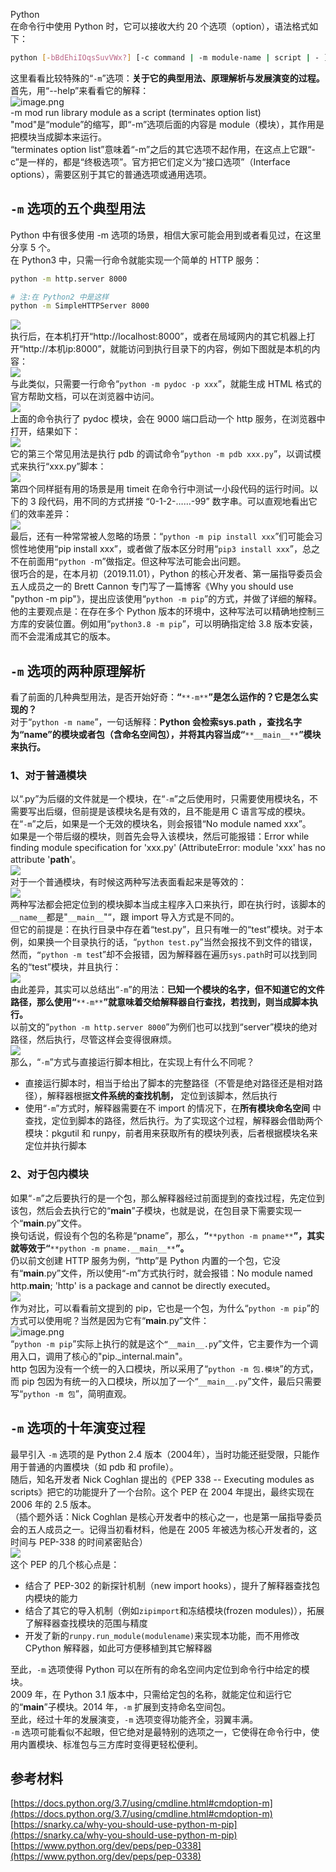 Python<br />在命令行中使用 Python 时，它可以接收大约 20 个选项（option），语法格式如下：
```bash
python [-bBdEhiIOqsSuvVWx?] [-c command | -m module-name | script | - ] [args]
```
这里看看比较特殊的“`-m`”选项：**关于它的典型用法、原理解析与发展演变的过程。**<br />首先，用“--help”来看看它的解释：<br />![image.png](./img/1645403622910-7e213d20-6aac-45af-b84b-34407bbd75cf.png)<br />-m  mod run library module as a script (terminates option list)<br />"mod"是“module”的缩写，即“-m”选项后面的内容是 module（模块），其作用是把模块当成脚本来运行。<br />“terminates option list”意味着“-m”之后的其它选项不起作用，在这点上它跟“-c”是一样的，都是“终极选项”。官方把它们定义为“接口选项”（Interface options），需要区别于其它的普通选项或通用选项。
<a name="KLUuD"></a>
## `-m` 选项的五个典型用法
Python 中有很多使用 -m 选项的场景，相信大家可能会用到或者看见过，在这里分享 5 个。<br />在 Python3 中，只需一行命令就能实现一个简单的 HTTP 服务：
```bash
python -m http.server 8000

# 注:在 Python2 中是这样
python -m SimpleHTTPServer 8000
```
![](./img/1645403393947-e0e6bce8-b81e-4977-9535-611ae917f084.webp)<br />执行后，在本机打开“http://localhost:8000”，或者在局域网内的其它机器上打开“http://本机ip:8000”，就能访问到执行目录下的内容，例如下图就是本机的内容：<br />![](./img/1645403393822-5d4758dc-7050-4ee5-98b8-e11d49980050.webp)<br />与此类似，只需要一行命令“`python -m pydoc -p xxx`”，就能生成 HTML 格式的官方帮助文档，可以在浏览器中访问。<br />![](./img/1645403393819-6877fd8e-d3f0-4236-b58e-2e79752c6f44.webp)<br />上面的命令执行了 pydoc 模块，会在 9000 端口启动一个 http 服务，在浏览器中打开，结果如下：<br />![](./img/1645403393935-20d9ded5-3840-434c-8fb1-c8f27b4c07c2.webp)<br />它的第三个常见用法是执行 pdb 的调试命令“`python -m pdb xxx.py`”，以调试模式来执行“xxx.py”脚本：<br />![](./img/1645403394145-c4c99303-0fdc-4eb1-9690-61933a3eaadf.webp)<br />第四个同样挺有用的场景是用 timeit 在命令行中测试一小段代码的运行时间。以下的 3 段代码，用不同的方式拼接 “0-1-2-……-99” 数字串。可以直观地看出它们的效率差异：<br />![](./img/1645403394185-779f6675-e9b7-4081-86d4-19d772a42be1.webp)<br />最后，还有一种常常被人忽略的场景：“`python -m pip install xxx`”们可能会习惯性地使用“pip install xxx”，或者做了版本区分时用“`pip3 install xxx`”，总之不在前面用`“python -`m”做指定。但这种写法可能会出问题。<br />很巧合的是，在本月初（2019.11.01），Python 的核心开发者、第一届指导委员会五人成员之一的 Brett Cannon 专门写了一篇博客《Why you should use "python -m pip"》，提出应该使用“`python -m pip`”的方式，并做了详细的解释。<br />他的主要观点是：在存在多个 Python 版本的环境中，这种写法可以精确地控制三方库的安装位置。例如用“`python3.8 -m pip`”，可以明确指定给 3.8 版本安装，而不会混淆成其它的版本。
<a name="T4LoV"></a>
## `-m` 选项的两种原理解析
看了前面的几种典型用法，是否开始好奇：**“**`**-m**`**”是怎么运作的？它是怎么实现的？**<br />对于“`python -m name`”，一句话解释：**Python 会检索sys.path ，查找名字为“name”的模块或者包（含命名空间包），并将其内容当成“**`**__main__**`**”模块来执行。**
<a name="MhU8V"></a>
### 1、对于普通模块
以“.py”为后缀的文件就是一个模块，在“`-m`”之后使用时，只需要使用模块名，不需要写出后缀，但前提是该模块名是有效的，且不能是用 C 语言写成的模块。<br />在“`-m`”之后，如果是一个无效的模块名，则会报错“No module named xxx”。<br />如果是一个带后缀的模块，则首先会导入该模块，然后可能报错：Error while finding module specification for 'xxx.py' (AttributeError: module 'xxx' has no attribute '__path__'。<br />![](./img/1645403394220-02e7fb62-9a6a-4c36-af5d-452288e7b644.webp)<br />对于一个普通模块，有时候这两种写法表面看起来是等效的：<br />![](./img/1645403394414-18986acd-d965-4951-abdf-e21befa5b455.webp)<br />两种写法都会把定位到的模块脚本当成主程序入口来执行，即在执行时，该脚本的`__name__`都是"`__main__`"“，跟 import 导入方式是不同的。<br />但它的前提是：在执行目录中存在着“test.py”，且只有唯一的“test”模块。对于本例，如果换一个目录执行的话，“`python test.py`”当然会报找不到文件的错误，然而，`“python -m tes`t”却不会报错，因为解释器在遍历`sys.path`时可以找到同名的“test”模块，并且执行：<br />![](./img/1645403394464-0091c7e7-bf82-4599-b2dc-bfe885f81db8.webp)<br />由此差异，其实可以总结出“`-m`”的用法：**已知一个模块的名字，但不知道它的文件路径，那么使用“**`**-m**`**”就意味着交给解释器自行查找，若找到，则当成脚本执行。**<br />以前文的“`python -m http.server 8000`”为例们也可以找到“server”模块的绝对路径，然后执行，尽管这样会变得很麻烦。<br />![](./img/1645403394545-7d239c30-d769-408a-93ec-9ab5a5d66dc9.webp)<br />那么，“`-m`”方式与直接运行脚本相比，在实现上有什么不同呢？

- 直接运行脚本时，相当于给出了脚本的完整路径（不管是绝对路径还是相对路径），解释器根据**文件系统的查找机制，** 定位到该脚本，然后执行
- 使用“`-m`”方式时，解释器需要在不 import 的情况下，在**所有模块命名空间** 中查找，定位到脚本的路径，然后执行。为了实现这个过程，解释器会借助两个模块：pkgutil 和 runpy，前者用来获取所有的模块列表，后者根据模块名来定位并执行脚本
<a name="jzQLt"></a>
### 2、对于包内模块
如果“`-m`”之后要执行的是一个包，那么解释器经过前面提到的查找过程，先定位到该包，然后会去执行它的“__main__”子模块，也就是说，在包目录下需要实现一个“__main__.py”文件。<br />换句话说，假设有个包的名称是“pname”，那么，**“**`**python -m pname**`**”，其实就等效于“**`**python -m pname.__main__**`**”。**<br />仍以前文创建 HTTP 服务为例，“http”是 Python 内置的一个包，它没有“__main__.py”文件，所以使用“-m”方式执行时，就会报错：No module named http.__main__; 'http' is a package and cannot be directly executed。<br />![](./img/1645403394576-4659c695-ce08-487e-89ca-07e64598861c.webp)<br />作为对比，可以看看前文提到的 pip，它也是一个包，为什么“`python -m pip`”的方式可以使用呢？当然是因为它有“__main__.py”文件：<br />![image.png](./img/1645403792857-df7b82c3-2c36-4adc-8628-368d91c4754f.png)<br />“`python -m pip`”实际上执行的就是这个`“__main__.p`y”文件，它主要作为一个调用入口，调用了核心的"pip._internal.main"。<br />http 包因为没有一个统一的入口模块，所以采用了“`python -m 包.模块`”的方式，而 pip 包因为有统一的入口模块，所以加了一个“`__main__.py`”文件，最后只需要写“`python -m 包`”，简明直观。
<a name="yC4vq"></a>
## `-m` 选项的十年演变过程
最早引入 `-m` 选项的是 Python 2.4 版本（2004年），当时功能还挺受限，只能作用于普通的内置模块（如 pdb 和 profile）。<br />随后，知名开发者 Nick Coghlan 提出的《PEP 338 -- Executing modules as scripts》把它的功能提升了一个台阶。这个 PEP 在 2004 年提出，最终实现在 2006 年的 2.5 版本。<br />（插个题外话：Nick Coghlan 是核心开发者中的核心之一，也是第一届指导委员会的五人成员之一。记得当初看材料，他是在 2005 年被选为核心开发者的，这时间与 PEP-338 的时间紧密贴合）<br />![](./img/1645403394731-bf3dccc9-b011-4b7a-a8d0-c72d1d65a73e.webp)<br />这个 PEP 的几个核心点是：

- 结合了 PEP-302 的新探针机制（new import hooks），提升了解释器查找包内模块的能力
- 结合了其它的导入机制（例如`zipimport`和冻结模块(frozen modules)），拓展了解释器查找模块的范围与精度
- 开发了新的`runpy.run_module(modulename)`来实现本功能，而不用修改 CPython 解释器，如此可方便移植到其它解释器

至此，`-m` 选项使得 Python 可以在所有的命名空间内定位到命令行中给定的模块。<br />2009 年，在 Python 3.1 版本中，只需给定包的名称，就能定位和运行它的“__main__”子模块。2014 年，`-m` 扩展到支持命名空间包。<br />至此，经过十年的发展演变，`-m` 选项变得功能齐全，羽翼丰满。<br />`-m` 选项可能看似不起眼，但它绝对是最特别的选项之一，它使得在命令行中，使用内置模块、标准包与三方库时变得更轻松便利。
<a name="i200e"></a>
## 参考材料
[https://docs.python.org/3.7/using/cmdline.html#cmdoption-m](https://docs.python.org/3.7/using/cmdline.html#cmdoption-m)<br />[https://snarky.ca/why-you-should-use-python-m-pip](https://snarky.ca/why-you-should-use-python-m-pip)<br />[https://www.python.org/dev/peps/pep-0338](https://www.python.org/dev/peps/pep-0338)
